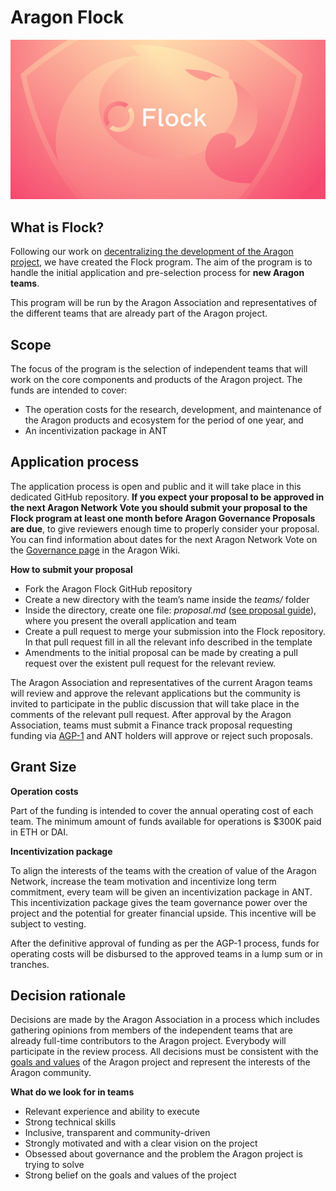 # Aragon Flock

![](/docs/design/artwork/flock/Flock_header01.png)

## What is Flock?
Following our work on [decentralizing the development of the Aragon project](https://blog.aragon.org/decentralizing-aragons-development-iii-onboarding-new-teams-32786cb805a5/), we have created the Flock program. The aim of the program is to handle the initial application and pre-selection process for **new Aragon teams**.

This program will be run by the Aragon Association and representatives of the different teams that are already part of the Aragon project.

## Scope
The focus of the program is the selection of independent teams that will work on the core components and products of the Aragon project. The funds are intended to cover:

- The operation costs for the research, development, and maintenance of the Aragon products and ecosystem for the period of one year, and
- An incentivization package in ANT

## Application process
The application process is open and public and it will take place in this dedicated GitHub repository. **If you expect your proposal to be approved in the next Aragon Network Vote you should submit your proposal to the Flock program at least one month before Aragon Governance Proposals are due**, to give reviewers enough time to properly consider your proposal. You can find information about dates for the next Aragon Network Vote on the [Governance page](https://wiki.aragon.org/documentation/governance/) in the Aragon Wiki.

**How to submit your proposal**
- Fork the Aragon Flock GitHub repository
- Create a new directory with the team’s name inside the *teams/* folder
- Inside the directory, create one file: *proposal.md* ([see proposal guide](https://github.com/LouisGrx/flock/blob/master/docs/Proposal%20guide.md)), where you present the overall application and team
- Create a pull request to merge your submission into the Flock repository. In that pull request fill in all the relevant info described in the template
- Amendments to the initial proposal can be made by creating a pull request over the existent pull request for the relevant review.  

The Aragon Association and representatives of the current Aragon teams will review and approve the relevant applications but the community is invited to participate in the public discussion that will take place in the comments of the relevant pull request. After approval by the Aragon Association, teams must submit a Finance track proposal requesting funding via [AGP-1](https://github.com/aragon/AGPs/blob/6ef7dcb9d6a0ccf3cb4d0707eed0cdd10f99044d/AGPs/AGP-1.md) and ANT holders will approve or reject such proposals.

## Grant Size

**Operation costs**

Part of the funding is intended to cover the annual operating cost of each team. The minimum amount of funds available for operations is $300K paid in ETH or DAI.

**Incentivization package**

To align the interests of the teams with the creation of value of the Aragon Network, increase the team motivation and incentivize long term commitment, every team will be given an incentivization package in ANT. This incentivization package gives the team governance power over the project and the potential for greater financial upside. This incentive will be subject to vesting.

After the definitive approval of funding as per the AGP-1 process, funds for operating costs will be disbursed to the approved teams in a lump sum or in tranches.

## Decision rationale

Decisions are made by the Aragon Association in a process which includes gathering opinions from members of the independent teams that are already full-time contributors to the Aragon project. Everybody will participate in the review process. All decisions must be consistent with the [goals and values](https://github.com/aragon/AGPs/blob/master/AGPs/AGP-0.md) of the Aragon project and represent the interests of the Aragon community.

**What do we look for in teams**

- Relevant experience and ability to execute
- Strong technical skills
- Inclusive, transparent and community-driven
- Strongly motivated and with a clear vision on the project
- Obsessed about governance and the problem the Aragon project is trying to solve
- Strong belief on the goals and values of the project
